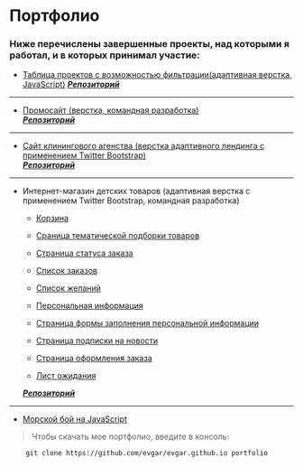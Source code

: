 Портфолио
=========
### Ниже перечислены завершенные проекты, над которыми я работал, и в которых принимал участие:

* [Таблица проектов с возможностью фильтрации(адаптивная верстка, JavaScript)](https://evgar.github.io/ipt/index.html)
***[Репозиторий](https://github.com/evgar/dashboard)***

---

* [Промосайт (верстка, командная разработка)](https://evgar.github.io/promo_site/index.html)     
***[Репозиторий](https://github.com/evgar/kirill_test)***

---

* [Сайт клинингового агенства (верстка адаптивного лендинга с применением Twitter Bootstrap)](https://evgar.github.io/abricos/index.html)     
***[Репозиторий](https://github.com/evgar/abricos_site)***

---

* Интернет-магазин детских товаров (адаптивная верстка с применением Twitter Bootstrap, командная разработка)

	* [Корзина](http://evgar.esy.es/some_shop/some_shop_viewed.php)

	* [Сраница тематической подборки товаров](http://evgar.esy.es/some_shop/some_shop_wishlist_item.php)

	* [Страница статуса заказа](http://evgar.esy.es/some_shop/some_shop_order.php)

	* [Список заказов](http://evgar.esy.es/some_shop/some_shop_orders.php)

	* [Список желаний](http://evgar.esy.es/some_shop/some_shop_wishlist.php)

	* [Персональная информация](http://evgar.esy.es/some_shop/some_shop_personal_info.php)

	* [Страница формы заполнения персональной информации](http://evgar.esy.es/some_shop/some_shop_personal_info_edit_2.php)

	* [Страница подписки на новости](http://evgar.esy.es/some_shop/some_shop_newsletters_edit.php)

	* [Страница оформления заказа](http://evgar.esy.es/some_shop/some_shop_cart.php)

	* [Лист ожидания](http://evgar.esy.es/some_shop/some_shop_waitlist.php)
	 
   ***[Репозиторий](https://github.com/evgar/kirill_test)***

---

* [Морской бой на JavaScript](https://evgar.github.io/battleship/index.html)




>Чтобы cкачать мое портфолио, введите в консоль:  

		git clone https://github.com/evgar/evgar.github.io portfolio  